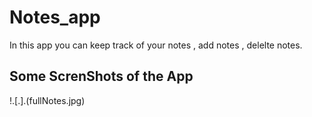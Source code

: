 # Notes_app
   In this app you can keep track of your notes , add notes , delelte notes.
   
   
## Some ScrenShots of the App
!.[.].(fullNotes.jpg)
  
